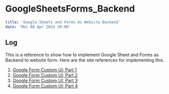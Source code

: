 # GoogleSheetsForms_Backend

```yaml
title: 'Google Sheets and Forms As Website Backend'
date: 'Mon 08 Apr 2024 20:00'
```

## Log

This is a reference to show how to implement Google Sheet and Forms as Backend to website form.
Here are the site references for implementing this.

1. [Google Form Custom UI: Part 1](https://www.youtube.com/watch?v=_gsZbIIMS7w)
2. [Google Form Custom UI: Part 2](https://youtu.be/Q8t9CqdIY2Q?si=sj6Rht1XgBTCU7LL)
3. [Google Form Custom UI: Part 3]()
4. [Google Form Custom UI: Part 4]()
